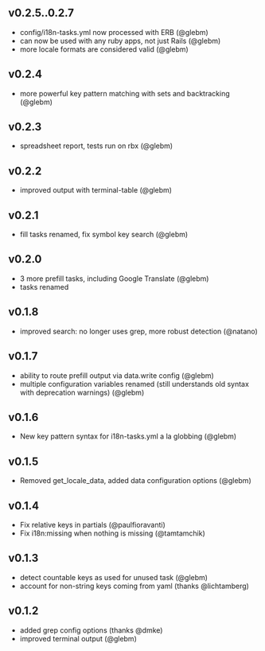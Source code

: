 ## v0.2.5..0.2.7

* config/i18n-tasks.yml now processed with ERB (@glebm)
* can now be used with any ruby apps, not just Rails (@glebm)
* more locale formats are considered valid (@glebm)

## v0.2.4

* more powerful key pattern matching with sets and backtracking (@glebm)

## v0.2.3

* spreadsheet report, tests run on rbx (@glebm)

## v0.2.2

* improved output with terminal-table (@glebm)

## v0.2.1

* fill tasks renamed, fix symbol key search (@glebm)

## v0.2.0

* 3 more prefill tasks, including Google Translate (@glebm)
* tasks renamed

## v0.1.8

* improved search: no longer uses grep, more robust detection (@natano)

## v0.1.7

* ability to route prefill output via data.write config (@glebm)
* multiple configuration variables renamed (still understands old syntax with deprecation warnings) (@glebm)

## v0.1.6

* New key pattern syntax for i18n-tasks.yml a la globbing (@glebm)

## v0.1.5

* Removed get_locale_data, added data configuration options (@glebm)

## v0.1.4

* Fix relative keys in partials (@paulfioravanti)
* Fix i18n:missing when nothing is missing (@tamtamchik)

## v0.1.3

* detect countable keys as used for unused task (@glebm)
* account for non-string keys coming from yaml (thanks @lichtamberg)

## v0.1.2

* added grep config options (thanks @dmke)
* improved terminal output (@glebm)
